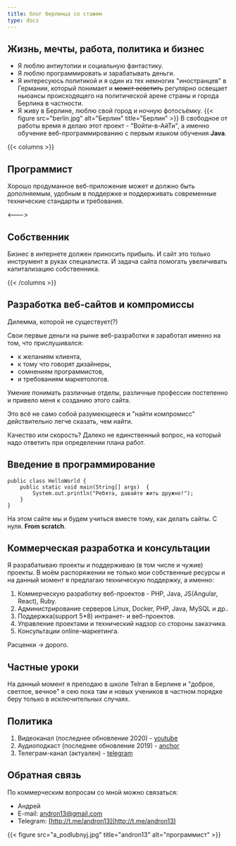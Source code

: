```yaml
---
title: блог берлинца со стажем
type: docs
---
```


## Жизнь, мечты, работа, политика и бизнес

* Я люблю антиутопии и социальную фантастику.  
* Я люблю программировать и зарабатывать деньги.  
* Я интересуюсь политикой и я один из тех немногих "иностранцев" в Германии, который понимает и ~~может осветить~~ регулярно освещает ньюансы происходящего на политической арене страны и города Берлина в частности. 
* Я живу в Берлине, люблю свой город и ночную фотосъёмку.
{{< figure src="berlin.jpg" alt="Берлин" title="Берлин" >}}
В свободное от работы время я делаю этот проект - "Войти-в-АйТи", а именно обучение веб-программированию с первым языком обучения **Java**.

{{< columns >}}

## Программист

Хорошо продуманное веб-приложение может и должно быть дополняемым, удобным в поддержке и поддерживать современные технические стандарты и требования.

<--->

## Собственник

Бизнес в интернете должен приносить прибыль. И сайт это только инструмент в руках специалиста. И задача сайта помогать увеличивать капитализацию собственника. 

{{< /columns >}}


## Разработка веб-сайтов и компромиссы

Дилемма, которой не существует(?)

Свои первые деньги на рынке веб-разработки я заработал именно на том, что прислушивался: 
* к желаниям клиента,
* к тому что говорят дизайнеры, 
* сомнениям программистов,
* и требованиям маркетологов.

Умение понимать различные отделы, различные профессии постепенно и привело меня к созданию этого сайта.

Это всё не само собой разумеющееся и "найти компромисс" действительно легче сказать, чем найти. 

Качество или скорость? Далеко не единственный вопрос, на который надо ответить при определении плана работ. 

## Введение в программирование

```
public class HelloWorld { 
    public static void main(String[] args)  { 
        System.out.println("Ребята, давайте жить дружно!");
    }
} 
```

На этом сайте мы и будем учиться вместе тому, как делать сайты. С нуля.  **From scratch**.

## Коммерческая разработка и консультации

Я разрабатываю проекты и поддерживаю (в том числе и чужие) проекты. В моём распоряжении не только мои собственные ресурсы и на данный момент я предлагаю техническую поддержку, а именно:

1. Коммерческую разработку веб-проектов - PHP, Java, JS(Angular, React), Ruby.
2. Администрирование серверов Linux, Docker, PHP, Java, MySQL и др..
3. Поддержка(support 5*8) интранет- и веб-проектов.
4. Управление проектами и технический надзор со стороны заказчика. 
5. Консультации online-маркетинга. 

 Расценки -> дорого.

## Частные уроки

На данный момент я преподаю в школе Telran в Берлине и "доброе, светлое, вечное" я сею пока там и новых учеников в частном порядке беру только в исключительных случаях.

## Политика 

1. Видеоканал (последнее обновление 2020) - [youtube](https://www.youtube.com/user/andron13)
2. Аудиоподкаст (последнее обновление 2019) - [anchor](https://anchor.fm/vberline)
3. Телеграм-канал (актуален) - [telegram](https://t.me/deutschmitandron13)

## Обратная связь

По коммерческим вопросам со мной можно связаться: 
* Андрей
* E-mail: <andron13@gmail.com>
* Telegram: [http://t.me/andron13](http://t.me/andron13)

{{< figure src="а_podlubnyj.jpg" title="andron13" alt="программист" >}}

